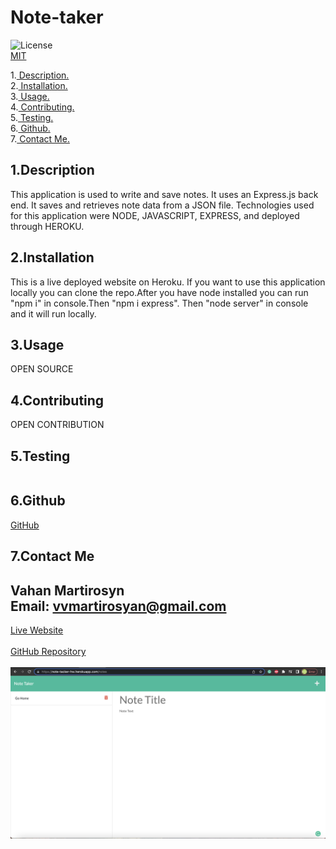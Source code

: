 # Note-taker

![License](https://img.shields.io/badge/License-MIT-orange.svg) <br> [MIT](https://opensource.org/licenses/MIT)

1.[ Description. ](#desc)
<br>
2.[ Installation. ](#inst)
<br>
3.[ Usage. ](#use)
<br>
4.[ Contributing. ](#contr)
<br>
5.[ Testing. ](#test)
<br>
6.[ Github. ](#git)
<br>
7.[ Contact Me.](#contact)
<br>

<a id="desc"></a>
## 1.Description
This application is used to write and save notes. It uses an Express.js back end. It saves and retrieves note data from a JSON file. Technologies used for this application were NODE, JAVASCRIPT, EXPRESS, and deployed through HEROKU.

<a id="inst"></a>
## 2.Installation
This is a live deployed website on Heroku. If you want to use this application locally you can clone the repo.After you have node installed you can run "npm i" in console.Then "npm i express". Then "node server" in console and it will run locally.

<a id="use"></a>
## 3.Usage

OPEN SOURCE

<a id="contr"></a>
## 4.Contributing

OPEN CONTRIBUTION

<a id="test"></a>
## 5.Testing
```

```
<a id="git"></a>
## 6.Github

[GitHub](https://github.com/https://github.com/scorpion77777)

<a id="conta"></a>
## 7.Contact Me
Vahan Martirosyn<br>
Email: 
vvmartirosyan@gmail.com
<br>
---------
[Live Website](https://note-tacker-hw.herokuapp.com/)<br>
<br>
[GitHub Repository](https://github.com/scorpion77777)<br>
<br>
![Screenshot](./screenshot.png)
